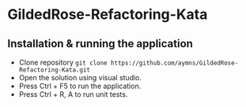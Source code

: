 # GildedRose-Refactoring-Kata

## Installation & running the application

- Clone repository `git clone https://github.com/aymns/GildedRose-Refactoring-Kata.git` 
- Open the solution using visual studio.
- Press Ctrl + F5 to run the application.
- Press Ctrl + R, A to run unit tests.
